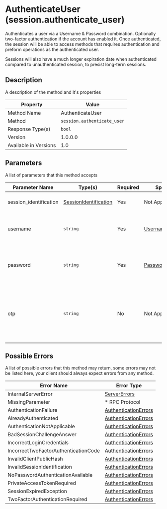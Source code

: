 # AuthenticateUser (session.authenticate_user)

Authenticates a user via a Username & Password combination.
Optionally two-factor authentication if the account has
enabled it. Once authenticated, the session will be able
to access methods that requires authentication and preform
operations as the authenticated user.

Sessions will also have a much longer expiration date when
authenticated compared to unauthenticated session, to presist
long-term sessions.


## Description

A description of the method and it's properties

| Property              | Value                       |
|-----------------------|-----------------------------|
| Method Name           | AuthenticateUser            |
| Method                | `session.authenticate_user` |
| Response Type(s)      | `bool`                      |
| Version               | 1.0.0.0                     |
| Available in Versions | 1.0                         |


## Parameters

A list of parameters that this method accepts

| Parameter Name         | Type(s)                                                         | Required | Specification                                                          | Deprecated | Versions | Description                                                                            |
|------------------------|-----------------------------------------------------------------|----------|------------------------------------------------------------------------|------------|----------|----------------------------------------------------------------------------------------|
| session_identification | [SessionIdentification](../../Objects/SessionIdentification.md) | Yes      | Not Applicable                                                         | No         | 1.0      | The Session Identification object                                                      |
| username               | `string`                                                        | Yes      | [UsernameSpecification](../../Specifications/UsernameSpecification.md) | No         | 1.0      | The username of the user to authenticate to                                            |
| password               | `string`                                                        | Yes      | [PasswordSpecification](../../Specifications/PasswordSpecification.md)  | No         | 1.0      | The password used to authenticate to this account                                      |
| otp                    | `string`                                                        | No       | Not Applicable                                                         | No         | 1.0      | The optional one-time password; will be ignored if empty or larger than 64 characters. |


## Possible Errors

A list of possible errors that this method may return, some errors
may not be listed here, your client should always expect errors from
any method.

| Error Name                           | Error Type                                                   |
|--------------------------------------|--------------------------------------------------------------|
| InternalServerError                  | [ServerErrors](../../Errors/ServerErrors.md)                 |
| MissingParameter                     | * RPC Protocol                                               |
| AuthenticationFailure                | [AuthenticationErrors](../../Errors/AuthenticationErrors.md) |
| AlreadyAuthenticated                 | [AuthenticationErrors](../../Errors/AuthenticationErrors.md) |
| AuthenticationNotApplicable          | [AuthenticationErrors](../../Errors/AuthenticationErrors.md) |
| BadSessionChallengeAnswer            | [AuthenticationErrors](../../Errors/AuthenticationErrors.md) |
| IncorrectLoginCredentials            | [AuthenticationErrors](../../Errors/AuthenticationErrors.md) |
| IncorrectTwoFactorAuthenticationCode | [AuthenticationErrors](../../Errors/AuthenticationErrors.md) |
| InvalidClientPublicHash              | [AuthenticationErrors](../../Errors/AuthenticationErrors.md) |
| InvalidSessionIdentification         | [AuthenticationErrors](../../Errors/AuthenticationErrors.md) |
| NoPasswordAuthenticationAvailable    | [AuthenticationErrors](../../Errors/AuthenticationErrors.md) |
| PrivateAccessTokenRequired           | [AuthenticationErrors](../../Errors/AuthenticationErrors.md) |
| SessionExpiredException              | [AuthenticationErrors](../../Errors/AuthenticationErrors.md) |
| TwoFactorAuthenticationRequired      | [AuthenticationErrors](../../Errors/AuthenticationErrors.md) |